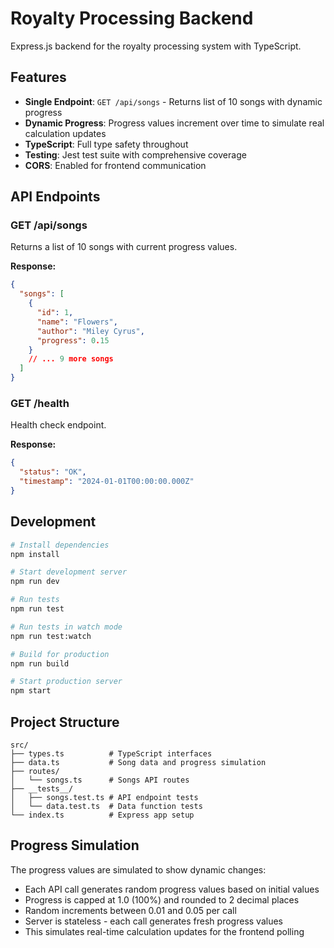 # Royalty Processing Backend

Express.js backend for the royalty processing system with TypeScript.

## Features

- **Single Endpoint**: `GET /api/songs` - Returns list of 10 songs with dynamic progress
- **Dynamic Progress**: Progress values increment over time to simulate real calculation updates
- **TypeScript**: Full type safety throughout
- **Testing**: Jest test suite with comprehensive coverage
- **CORS**: Enabled for frontend communication

## API Endpoints

### GET /api/songs

Returns a list of 10 songs with current progress values.

**Response:**

```json
{
  "songs": [
    {
      "id": 1,
      "name": "Flowers",
      "author": "Miley Cyrus",
      "progress": 0.15
    }
    // ... 9 more songs
  ]
}
```

### GET /health

Health check endpoint.

**Response:**

```json
{
  "status": "OK",
  "timestamp": "2024-01-01T00:00:00.000Z"
}
```

## Development

```bash
# Install dependencies
npm install

# Start development server
npm run dev

# Run tests
npm run test

# Run tests in watch mode
npm run test:watch

# Build for production
npm run build

# Start production server
npm start
```

## Project Structure

```
src/
├── types.ts          # TypeScript interfaces
├── data.ts           # Song data and progress simulation
├── routes/
│   └── songs.ts      # Songs API routes
├── __tests__/
│   ├── songs.test.ts # API endpoint tests
│   └── data.test.ts  # Data function tests
└── index.ts          # Express app setup
```

## Progress Simulation

The progress values are simulated to show dynamic changes:

- Each API call generates random progress values based on initial values
- Progress is capped at 1.0 (100%) and rounded to 2 decimal places
- Random increments between 0.01 and 0.05 per call
- Server is stateless - each call generates fresh progress values
- This simulates real-time calculation updates for the frontend polling
